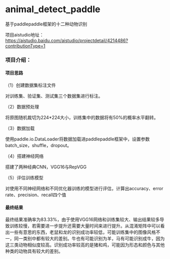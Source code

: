 # animal_detect_paddle
 基于paddlepaddle框架的十二种动物识别

项目aistudio地址：https://aistudio.baidu.com/aistudio/projectdetail/4214486?contributionType=1

### 项目介绍：

#### 项目思路

（1）创建数据集标注文件

对训练集、验证集、测试集三个数据集进行标注。

（2）数据预处理

将原图随机裁切为224*224大小，训练集中的数据将有50%的概率水平翻转。

（3）数据加载

使用paddle.io.DataLoader将数据加载进paddlepaddle框架中，设置参数batch_size，shuffle，dropout。

（4）搭建神经网络

搭建了两种经典CNN，VGG16与RepVGG

（5）评估训练模型

对使用不同神经网络和不同优化器训练的模型进行评估，计算出accuracy、error rate、precision、recall四个值

#### 最终结果

最终结果准确率为83.33%，由于使用VGG16网络和训练集较大、输出结果较多导致训练较慢，若需要进一步提升还需要大量时间来进行提升。从混淆矩阵中可以看出一些有意思的东西，老鼠和龙的识别成功率较低，可能训练集中的图像风格不一，同一类别中都有较大的差别。牛也有可能识别为羊，马有可能识别成牛，因为这三类动物相似度较高。识别成功率较高的是猪和鸡，可能因为形态和颜色与其他种类的动物具有较大的差别。
